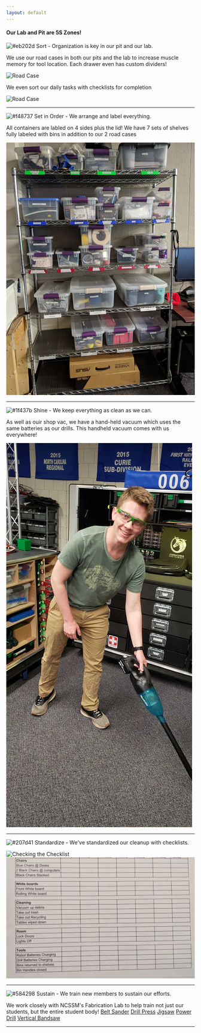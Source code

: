 ```yaml
---
layout: default
---
```


#### Our Lab and Pit are 5S Zones!

![#eb202d](https://placehold.it/15/eb202d/000000?text=+) Sort - Organization is key in our pit and our lab.

We use our road cases in both our pits and the lab to increase muscle memory for tool location. Each drawer even has custom dividers!

![Road Case](assets/images/cart.jpg)

We even sort our daily tasks with checklists for completion

![Road Case](assets/images/todo.jpg)

* * *

![#f48737](https://placehold.it/15/f48737/000000?text=+) Set in Order - We arrange and label everything.

All containers are labled on 4 sides plus the lid! We have 7 sets of shelves fully labeled with bins in addition to our 2 road cases

![Stock Shelf](assets/images/shelf.jpg)


* * *

![#1f437b](https://placehold.it/15/1f437b/000000?text=+) Shine - We keep everything as clean as we can.

As well as ouir shop vac, we have a hand-held vacuum which uses the same batteries as our drills. This handheld vacuum comes with us everywhere! 

![checklist](assets/images/cleaning.jpg)

* * *

![#207d41](https://placehold.it/15/207d41/000000?text=+) Standardize - We've standardized our cleanup with checklists.


![Checking the Checklist](assets/images/checking.jpg)
![checklist](assets/images/checklist.jpg)


* * *

![#584298](https://placehold.it/15/584298/000000?text=+) Sustain - We train new members to sustain our efforts.

We work closely with NCSSM's Fabrication Lab to help train not just our students, but the entire student body!
[Belt Sander](assets/docs/NCSSM_Tool_Rubric_-_Belt_Sander.pdf)
[Drill Press](assets/docs/NCSSM_Tool_Rubric_-_Drill_Press.pdf)
[Jigsaw](assets/docs/NCSSM_Tool_Rubric_-_Jigsaw.pdf)
[Power Drill](assets/docs/NCSSM_Tool_Rubric_-_Power_Drill.pdf)
[Vertical Bandsaw](assets/docs/NCSSM_Tool_Rubric_-_Vertical_Bandsaw.pdf)	
	

* * *

